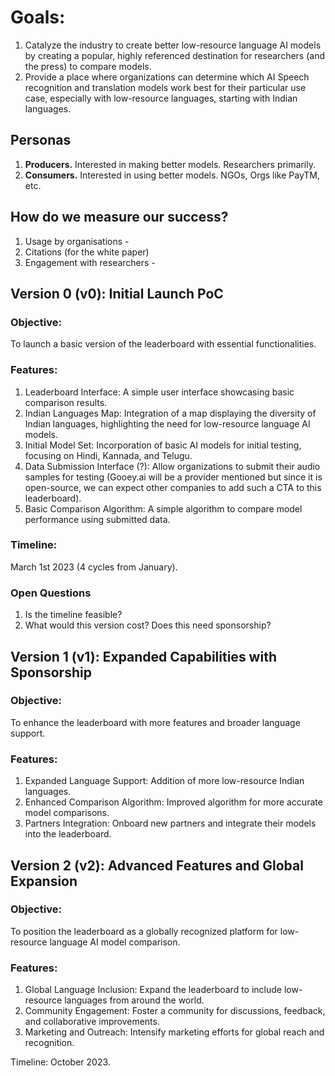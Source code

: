 # Goals: 
1. Catalyze the industry to create better low-resource language AI models by creating a popular, highly referenced destination for researchers (and the press) to compare models.
2.  Provide a place where organizations can determine which AI Speech recognition and translation models work best for their particular use case, especially with low-resource languages, starting with Indian languages. 

## Personas
1. **Producers.** Interested in making better models. Researchers primarily.
2. **Consumers.** Interested in using better models. NGOs, Orgs like PayTM, etc.


## How do we measure our success?
1. Usage by organisations -
2. Citations (for the white paper)
3. Engagement with researchers - 

## Version 0 (v0): Initial Launch PoC
### Objective:
To launch a basic version of the leaderboard with essential functionalities.

### Features:
1. Leaderboard Interface: A simple user interface showcasing basic comparison results.
2. Indian Languages Map: Integration of a map displaying the diversity of Indian languages, highlighting the need for low-resource language AI models.
3. Initial Model Set: Incorporation of basic AI models for initial testing, focusing on Hindi, Kannada, and Telugu.
4. Data Submission Interface (?): Allow organizations to submit their audio samples for testing (Gooey.ai will be a provider mentioned but since it is open-source, we can expect other companies to add such a CTA to this leaderboard).
5. Basic Comparison Algorithm: A simple algorithm to compare model performance using submitted data.
   
### Timeline: 
March 1st 2023 (4 cycles from January).

### Open Questions
1. Is the timeline feasible?
2. What would this version cost? Does this need sponsorship?


## Version 1 (v1): Expanded Capabilities with Sponsorship

### Objective:
To enhance the leaderboard with more features and broader language support.

### Features:
1. Expanded Language Support: Addition of more low-resource Indian languages.
2. Enhanced Comparison Algorithm: Improved algorithm for more accurate model comparisons.
3. Partners Integration: Onboard new partners and integrate their models into the leaderboard.

## Version 2 (v2): Advanced Features and Global Expansion
### Objective:
To position the leaderboard as a globally recognized platform for low-resource language AI model comparison.

### Features:
1. Global Language Inclusion: Expand the leaderboard to include low-resource languages from around the world.
2. Community Engagement: Foster a community for discussions, feedback, and collaborative improvements.
3. Marketing and Outreach: Intensify marketing efforts for global reach and recognition.

Timeline: October 2023.
